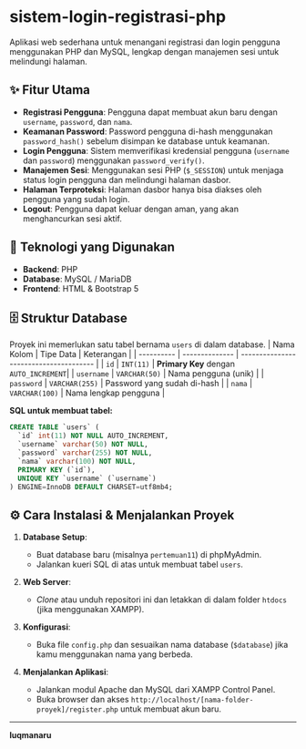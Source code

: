 # sistem-login-registrasi-php
Aplikasi web sederhana untuk menangani registrasi dan login pengguna menggunakan PHP dan MySQL, lengkap dengan manajemen sesi untuk melindungi halaman.

## ✨ Fitur Utama
-   **Registrasi Pengguna**: Pengguna dapat membuat akun baru dengan `username`, `password`, dan `nama`.
-   **Keamanan Password**: Password pengguna di-hash menggunakan `password_hash()` sebelum disimpan ke database untuk keamanan.
-   **Login Pengguna**: Sistem memverifikasi kredensial pengguna (`username` dan `password`) menggunakan `password_verify()`.
-   **Manajemen Sesi**: Menggunakan sesi PHP (`$_SESSION`) untuk menjaga status login pengguna dan melindungi halaman dasbor.
-   **Halaman Terproteksi**: Halaman dasbor hanya bisa diakses oleh pengguna yang sudah login.
-   **Logout**: Pengguna dapat keluar dengan aman, yang akan menghancurkan sesi aktif.

## 🚀 Teknologi yang Digunakan
-   **Backend**: PHP
-   **Database**: MySQL / MariaDB
-   **Frontend**: HTML & Bootstrap 5

## 🗄️ Struktur Database
Proyek ini memerlukan satu tabel bernama `users` di dalam database.
| Nama Kolom | Tipe Data      | Keterangan                             |
| ---------- | -------------- | -------------------------------------- |
| `id`       | `INT(11)`      | **Primary Key** dengan `AUTO_INCREMENT`|
| `username` | `VARCHAR(50)`  | Nama pengguna (unik)                   |
| `password` | `VARCHAR(255)` | Password yang sudah di-hash            |
| `nama`     | `VARCHAR(100)` | Nama lengkap pengguna                  |

**SQL untuk membuat tabel:**
```sql
CREATE TABLE `users` (
  `id` int(11) NOT NULL AUTO_INCREMENT,
  `username` varchar(50) NOT NULL,
  `password` varchar(255) NOT NULL,
  `nama` varchar(100) NOT NULL,
  PRIMARY KEY (`id`),
  UNIQUE KEY `username` (`username`)
) ENGINE=InnoDB DEFAULT CHARSET=utf8mb4;
```

## ⚙️ Cara Instalasi & Menjalankan Proyek
1.  **Database Setup**:
    -   Buat database baru (misalnya `pertemuan11`) di phpMyAdmin.
    -   Jalankan kueri SQL di atas untuk membuat tabel `users`.

2.  **Web Server**:
    -   *Clone* atau unduh repositori ini dan letakkan di dalam folder `htdocs` (jika menggunakan XAMPP).

3.  **Konfigurasi**:
    -   Buka file `config.php` dan sesuaikan nama database (`$database`) jika kamu menggunakan nama yang berbeda.

4.  **Menjalankan Aplikasi**:
    -   Jalankan modul Apache dan MySQL dari XAMPP Control Panel.
    -   Buka browser dan akses `http://localhost/[nama-folder-proyek]/register.php` untuk membuat akun baru.

---

**luqmanaru**
